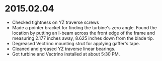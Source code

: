 2015.02.04
==========

* Checked tightness on YZ traverse screws
* Made a pointer bracket for finding the turbine's zero angle. Found the
  location by putting an I-beam across the front edge of the frame and
  measuring 2.177 inches away, 8.625 inches down from the blade tip.
* Degreased Vectrino mounting strut for applying gaffer's tape.
* Cleaned and greased YZ traverse linear bearings. 
* Got turbine and Vectrino installed at about 5:30 PM. 